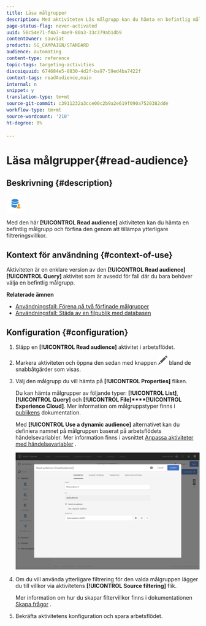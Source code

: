 ```yaml
---
title: Läsa målgrupper
description: Med aktiviteten Läs målgrupp kan du hämta en befintlig målgrupp och förfina den genom att tillämpa ytterligare filtreringsvillkor.
page-status-flag: never-activated
uuid: 58c54e71-f4a7-4ae9-80a3-33c379ab1db9
contentOwner: sauviat
products: SG_CAMPAIGN/STANDARD
audience: automating
content-type: reference
topic-tags: targeting-activities
discoiquuid: 674684e5-8830-4d2f-ba97-59ed4ba7422f
context-tags: readAudience,main
internal: n
snippet: y
translation-type: tm+mt
source-git-commit: c3911232a3cce00c2b9a2e619f090a7520382dde
workflow-type: tm+mt
source-wordcount: '210'
ht-degree: 0%

---
```



# Läsa målgrupper{#read-audience}

## Beskrivning {#description}

![](assets/prefill.png)

Med den här **[!UICONTROL Read audience]** aktiviteten kan du hämta en befintlig målgrupp och förfina den genom att tillämpa ytterligare filtreringsvillkor.

## Kontext för användning {#context-of-use}

Aktiviteten är en enklare version av den **[!UICONTROL Read audience]** **[!UICONTROL Query]** aktivitet som är avsedd för fall där du bara behöver välja en befintlig målgrupp.

**Relaterade ämnen**

* [Användningsfall: Förena på två förfinade målgrupper](../../automating/using/union-on-two-refined-audiences.md)
* [Användningsfall: Städa av en filpublik med databasen](../../automating/using/reconcile-file-audience-with-database.md)

## Konfiguration {#configuration}

1. Släpp en **[!UICONTROL Read audience]** aktivitet i arbetsflödet.
1. Markera aktiviteten och öppna den sedan med knappen ![](assets/edit_darkgrey-24px.png) bland de snabbåtgärder som visas.
1. Välj den målgrupp du vill hämta på **[!UICONTROL Properties]** fliken.

   Du kan hämta målgrupper av följande typer: **[!UICONTROL List]**, **[!UICONTROL Query]** och **[!UICONTROL File]****[!UICONTROL Experience Cloud]**. Mer information om målgruppstyper finns i [publikens](../../audiences/using/about-audiences.md) dokumentation.

   Med **[!UICONTROL Use a dynamic audience]** alternativet kan du definiera namnet på målgruppen baserat på arbetsflödets händelsevariabler. Mer information finns i avsnittet [Anpassa aktiviteter med händelsevariabler](../../automating/using/calling-a-workflow-with-external-parameters.md#customizing-activities-with-events-variables) .

   ![](assets/readaudience_activity1.png)

1. Om du vill använda ytterligare filtrering för den valda målgruppen lägger du till villkor via aktivitetens **[!UICONTROL Source filtering]** flik.

   Mer information om hur du skapar filtervillkor finns i dokumentationen [Skapa frågor](../../automating/using/editing-queries.md#creating-queries) .

1. Bekräfta aktivitetens konfiguration och spara arbetsflödet.

